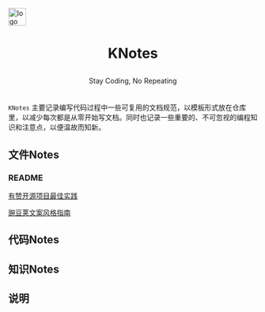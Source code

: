 <p>
    <a href="https://github.com/jiyiren/"><img alt="logo" width="36" height="36" src="http://7xknpe.com1.z0.glb.clouddn.com/projectknotes.png" alt="knotes"></a>
</p>

<h1 align="center">
    KNotes
</h1>

<p align="center" style="margin: 30px 0 35px;">Stay Coding, No Repeating</p>

`KNotes` 主要记录编写代码过程中一些可复用的文档规范，以模板形式放在仓库里，以减少每次都是从零开始写文档。同时也记录一些重要的、不可忽视的编程知识和注意点，以便温故而知新。

## 文件Notes

### README

[有赞开源项目最佳实践](https://tech.youzan.com/youzan-opensource-best-practice/)

[豌豆荚文案风格指南](#)

## 代码Notes


## 知识Notes


## 说明
